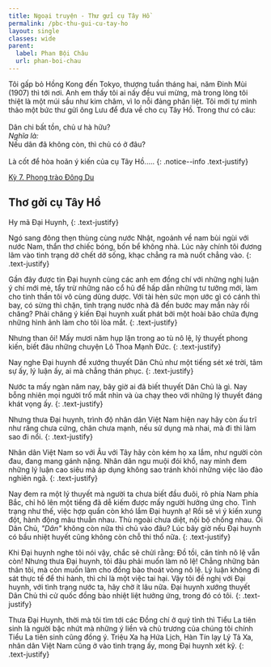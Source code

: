 ```yaml
---
title: Ngoại truyện - Thư gửi cụ Tây Hồ
permalink: /pbc-thu-gui-cu-tay-ho
layout: single
classes: wide
parent:
  label: Phan Bội Châu
  url: phan-boi-chau
---
```


Tôi gấp bỏ Hồng Kong đến Tokyo, thượng tuần tháng hai, năm Đinh Mùi (1907) thì tới nơi. Anh em thấy tôi ai nấy đều vui mừng, mà trong lòng tôi thiệt là một múi sầu như kim châm, vì lo nỗi đảng phân liệt. Tôi mới tự mình thảo một bức thư gửi ông Lưu để đưa về cho cụ Tây Hồ. Trong thư có câu:\
 \
Dân chi bất tồn, chủ ư hà hữu?\
*Nghĩa là:*\
Nếu dân đã không còn, thì chủ có ở đâu?\
 \
Là cốt để hòa hoãn ý kiến của cụ Tây Hồ.....
{: .notice--info .text-justify}
> <cite>
<a href="/pbc-phong-trao-dong-du#quay-lại-nhật-bản">Kỳ 7. Phong trào Đông Du</a>
</cite>

## Thơ gởi cụ Tây Hồ
Hy mã Đại Huynh,
{: .text-justify}

Ngó sang đông thẹn thùng cùng nước Nhật, ngoảnh về nam bùi ngùi với nước Nam, thẩn thơ chiếc bóng, bốn bể không nhà. Lúc này chính tôi đương lâm vào tình trạng dở chết dở sống, khạc chẳng ra mà nuốt chẳng vào.
{: .text-justify}

Gần đây được tin Đại huynh cùng các anh em đồng chí với những nghị luận ý chí mới mẻ, tẩy trừ những não cổ hủ để hấp dẫn những tư tưởng mới, làm cho tinh thần tôi vô cùng dũng dược. Với tài hèn sức mọn ước gì có cánh thì bay, có sừng thì chặn, tình trạng nước nhà đã đến bước may mắn này rồi chăng? Phải chăng ý kiến Đại huynh xuất phát bởi một hoài bão chứa đựng những hình ảnh làm cho tôi lòa mắt.
{: .text-justify}

Nhưng than ôi! Mấy mươi năm hụp lặn trong ao tù nô lệ, lý thuyết phong kiến, biết đâu những chuyện Lô Thoa Mạnh Đức.
{: .text-justify}

Nay nghe Đại huynh đề xướng thuyết Dân Chủ như một tiếng sét xé trời, tâm sự ấy, lý luận ấy, ai mà chẳng thán phục.
{: .text-justify}

Nước ta mấy ngàn năm nay, bây giờ ai đã biết thuyết Dân Chủ là gì. Nay bỗng nhiên mọi người trố mắt nhìn và ùa chạy theo với những lý thuyết đáng khát vọng ấy.
{: .text-justify}

Nhưng thưa Đại huynh, trình độ nhân dân Việt Nam hiện nay hãy còn ấu trĩ như răng chưa cứng, chân chưa mạnh, nếu sử dụng mà nhai, mà đi thì làm sao đi nổi.
{: .text-justify}

Nhân dân Việt Nam so với Âu với Tây hãy còn kém họ xa lắm, như người còn đau, đang mang gánh nặng. Nhân dân ngu muội đói khổ, nay mình đem những lý luận cao siêu mà áp dụng không sao tránh khỏi những việc lảo đảo nghiên ngã.
{: .text-justify}

Nay đem ra một lý thuyết mà người ta chưa biết đầu đuôi, rõ phía Nam phía Bắc, chỉ hô lên một tiếng đã dễ kiếm được mấy người hưởng ứng cho. Tình trạng như thế, việc hợp quần còn khó lắm Đại huynh ạ! Rồi sẽ vì ý kiến xung đột, hành động mâu thuẫn nhau. Thù ngoài chưa diệt, nội bộ chống nhau. Ôi Dân Chủ, *"Dân"* không còn nữa thì chủ vào đâu? Lúc bây giờ nếu Đại huynh có bầu nhiệt huyết cũng không còn chỗ thi thố nữa.
{: .text-justify}

Khi Đại huynh nghe tôi nói vậy, chắc sẽ chửi rằng: Đồ tồi, căn tính nô lệ vẫn còn! Nhưng thưa Đại huynh, tôi đâu phải muốn làm nô lệ! Chẳng những bản thân tôi, mà còn muốn làm cho đồng bào thoát vòng nô lệ. Lý luận không đi sát thực tế để thi hành, thì chỉ là một việc tai hại. Vậy tôi đề nghị với Đại huynh, với tình trạng nước ta, hãy chờ ít lâu nữa. Đại huynh xướng thuyết Dân Chủ thì cử quốc đồng bào nhiệt liệt hưởng ứng, trong đó có tôi.
{: .text-justify}

Thưa Đại Huynh, thời mà tôi tìm tới các Đồng chí ở quý tỉnh thì Tiểu La tiên sinh là người bậc nhứt mà những ý liền và chủ trương của chúng tôi chính Tiểu La tiên sinh cũng đồng ý. Triệu Xa hạ Hứa Lịch, Hàn Tín lạy Lý Tả Xa, nhân dân Việt Nam cũng ở vào tình trạng ấy, mong Đại huynh xét kỹ.
{: .text-justify}